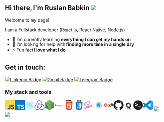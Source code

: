 ## Hi there, I'm Ruslan Babkin <a href="https://www.gautamkrishnar.com/"><img src="https://media.giphy.com/media/hvRJCLFzcasrR4ia7z/giphy.gif" width="5%"></a>
Welcome to my page!

 I am a Fullstack developer (React.js, React Native, Node.js)
 
- 🌱 I’m currently learning **everything I can get my hands on**
- 🤔 I’m looking for help with **finding more time in a single day**
- ⚡ Fun fact **I love what I do**

## Get in touch:

[![Linkedin Badge](https://img.shields.io/badge/-RuslanBabkin-0072b1?style=flat&logo=Linkedin&logoColor=white&link=https://www.linkedin.com/in/ruslan-babkin-34b96b207/)](https://www.linkedin.com/in/ruslan-babkin/)
[![Gmail Badge](https://img.shields.io/badge/-ruslan.babkin01@gmail.com-D14836?style=flat&logo=gmail&logoColor=white)](https://mail.google.com/mail/u/0/#inbox?compose=DmwnWrRspPhrklBrCwrrvcRNFjmrpLtFWzvPlsjXfFBPtQRnhppGjnkDZhRGTMgCKMfhDPPhBlPQ)
[![Telegram Badge](https://img.shields.io/badge/-brave_together-2CA5E0?style=flat&logo=telegram&logoColor=white)](https://t.me/brave_together)

### My stack  and tools

<img align="left" alt="JavaScript" width="32px" src="https://raw.githubusercontent.com/github/explore/80688e429a7d4ef2fca1e82350fe8e3517d3494d/topics/javascript/javascript.png" />

<img align="left" alt="JavaScript" width="32px" src="https://raw.githubusercontent.com/github/explore/80688e429a7d4ef2fca1e82350fe8e3517d3494d/topics/typescript/typescript.png" />

<img align="left" alt="React" width="32px" src="https://raw.githubusercontent.com/github/explore/80688e429a7d4ef2fca1e82350fe8e3517d3494d/topics/react/react.png" />

<img align="left" alt="Redux" title="Redux" width="32px" src="https://github.com/devicons/devicon/blob/master/icons/redux/redux-original.svg" />

<img align="left" alt="Node.js" width="32px" src="https://raw.githubusercontent.com/github/explore/80688e429a7d4ef2fca1e82350fe8e3517d3494d/topics/nodejs/nodejs.png" />

<img align="left" alt="MongoDB" width="32px" src="https://raw.githubusercontent.com/github/explore/80688e429a7d4ef2fca1e82350fe8e3517d3494d/topics/mongodb/mongodb.png" />

<img align="left" alt="HTML5" width="32px" src="https://raw.githubusercontent.com/github/explore/80688e429a7d4ef2fca1e82350fe8e3517d3494d/topics/html/html.png" />

<img align="left" alt="CSS3" width="32px" src="https://raw.githubusercontent.com/github/explore/80688e429a7d4ef2fca1e82350fe8e3517d3494d/topics/css/css.png" />

<img align="left" alt="Sass" width="32px" src="https://raw.githubusercontent.com/github/explore/80688e429a7d4ef2fca1e82350fe8e3517d3494d/topics/sass/sass.png" />

<img align="left" alt=" Webpack" width="32px" src="https://raw.githubusercontent.com/github/explore/80688e429a7d4ef2fca1e82350fe8e3517d3494d/topics/webpack/webpack.png" />

<img align="left" alt="Git" width="32px" src="https://raw.githubusercontent.com/github/explore/80688e429a7d4ef2fca1e82350fe8e3517d3494d/topics/git/git.png" />

<img align="left" alt="GitHub" width="32px" src="https://raw.githubusercontent.com/github/explore/78df643247d429f6cc873026c0622819ad797942/topics/github/github.png" />

<img align="left" alt="json" title="json" width="32px" src="https://raw.githubusercontent.com/IvanFesenko/IvanFesenko/master/img/json_icon.png" />

<img align="left" alt="Terminal"  title="Terminal" width="32px" src="https://raw.githubusercontent.com/github/explore/80688e429a7d4ef2fca1e82350fe8e3517d3494d/topics/terminal/terminal.png" />

<img alt="Visual Studio Code" width="32px" src="https://raw.githubusercontent.com/github/explore/80688e429a7d4ef2fca1e82350fe8e3517d3494d/topics/visual-studio-code/visual-studio-code.png" />


  <a href="https://github.com/ruslanbabkin01/github-readme-stats">
    <img align="center" src="https://github-readme-stats.vercel.app/api?username=ruslanbabkin01&show_icons=true&theme=merko&hide=issues" />
  </a>
  <a href="https://github.com/ruslanbabkin01/github-readme-stats">
    <img align="center" src="https://github-readme-stats.vercel.app/api/top-langs/?username=ruslanbabkin01&layout=compact&theme=merko" />
  </a>


<!-- ## 🗂️ Highlight Projects

  <a href="https://github.com/ruslanbabkin01/goit-react-hw-08-phonebook">
    <img align="center" src="https://github-readme-stats.vercel.app/api/pin/?username=ruslanbabkin01&theme=merko&repo=goit-react-hw-08-phonebook" />
  </a>
  <a href="https://github.com/ruslanbabkin01/filmoteka">
    <img align="center" src="https://github-readme-stats.vercel.app/api/pin/?username=ruslanbabkin01&theme=merko&repo=filmoteka" />
  </a> -->

